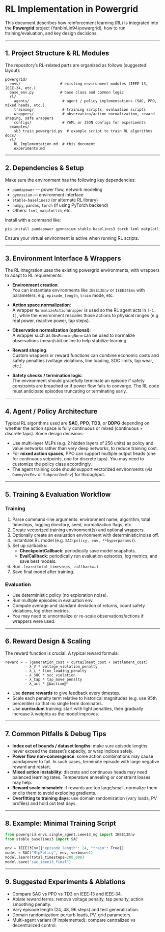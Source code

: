 # RL Implementation in Powergrid

This document describes how reinforcement learning (RL) is integrated into the **Powergrid** project (YanbinLin94/powergrid), how to run training/evaluation, and key design decisions.

---

## 1. Project Structure & RL Modules

The repository’s RL-related parts are organized as follows (suggested layout):

```
powergrid/
  envs/                  # existing environment modules (IEEE‑13, IEEE‑34, etc.)
  base_env.py            # base class and common logic
  rl/
    agents/               # agent / policy implementations (SAC, PPO, mixed heads, etc.)
    training/             # training scripts, evaluation scripts
    wrappers/             # observation/action normalization, reward shaping, safe wrappers
    configs/              # YAML or JSON configs for experiments
  examples/
    sb3_train_powergrid.py  # example script to train RL algorithms
docs/
  rl/
    RL_Implementation.md  # this document
    experiments.md
```

---

## 2. Dependencies & Setup

Make sure the environment has the following key dependencies:

- `pandapower` — power flow, network modeling  
- `gymnasium` — environment interface  
- `stable-baselines3` (or alternate RL library)  
- `numpy`, `pandas`, `torch` (if using PyTorch backend)  
- Others: `lxml`, `matplotlib`, etc.

Install with a command like:

```bash
pip install pandapower gymnasium stable-baselines3 torch lxml matplotlib pandas
```

Ensure your virtual environment is active when running RL scripts.

---

## 3. Environment Interface & Wrappers

The RL integration uses the existing powergrid environments, with wrappers to adapt to RL requirements:

- **Environment creation**:  
  You can instantiate environments like `IEEE13Env` or `IEEE34Env` with parameters, e.g. `episode_length`, `train` mode, etc.

- **Action space normalization**:  
  A wrapper `NormalizeActionWrapper` is used so the RL agent acts in `[-1, 1]`, while the environment rescales those actions to physical ranges (e.g. real power, reactive power, tap steps).

- **Observation normalization (optional)**:  
  A wrapper such as `ObsRunningNorm` can be used to normalize observations (mean/std) online to help stabilize learning.

- **Reward shaping**:  
  Custom wrappers or reward functions can combine economic costs and safety penalties (voltage violations, line loading, SOC limits, tap wear, etc.).

- **Safety checks / termination logic**:  
  The environment should gracefully terminate an episode if safety constraints are breached or if power flow fails to converge. The RL code must anticipate episodes truncating or terminating early.

---

## 4. Agent / Policy Architecture

Typical RL algorithms used are **SAC**, **PPO**, **TD3**, or **DDPG** depending on whether the action space is fully continuous or mixed (continuous + discrete taps). Some design decisions:

- Use multi-layer MLPs (e.g. 2 hidden layers of 256 units) as policy and value networks rather than very deep networks, to reduce training cost.
- For **mixed action spaces**, PPO can support multiple output heads (one for continuous setpoints, one for discrete taps). You may need to customize the policy class accordingly.
- The agent training code should support vectorized environments (via `DummyVecEnv` or `SubprocVecEnv`) for throughput.

---

## 5. Training & Evaluation Workflow

### Training

1. Parse command-line arguments: environment name, algorithm, total timesteps, logging directory, seed, normalization flags, etc.
2. Create vectorized training environment(s) and optional wrappers.
3. Optionally create an evaluation environment with deterministic/noise off.
4. Instantiate RL model (e.g. `SAC(policy, env, **hyperparams)`).
5. Set up callbacks:
   - **CheckpointCallback**: periodically save model snapshots.
   - **EvalCallback**: periodically run evaluation episodes, log metrics, and save best models.
6. Run `.learn(total_timesteps, callback=…)`.
7. Save final model after training.

### Evaluation

- Use deterministic policy (no exploration noise).
- Run multiple episodes in evaluation env.
- Compute average and standard deviation of returns, count safety violations, log other metrics.
- You may need to unnormalize or re-scale observations/actions if wrappers were used.

---

## 6. Reward Design & Scaling

The reward function is crucial. A typical reward formula:

```
reward = - (generation_cost + curtailment_cost + settlement_cost)
         - λ_V * voltage_violation_penalty
         - λ_L * line_loading_penalty
         - λ_SOC * soc_violation
         - λ_tap * tap_move_penalty
         - λ_act * ∥Δaction∥²
```

- Use **dense rewards** to give feedback every timestep.
- Scale each penalty term relative to historical magnitudes (e.g. use 95th percentile) so that no single term dominates.
- Use **curriculum** training: start with light penalties, then gradually increase λ weights as the model improves.

---

## 7. Common Pitfalls & Debug Tips

- **Index out of bounds / dataset lengths**: make sure episode lengths never exceed the dataset’s capacity, or wrap indices safely.
- **Power flow non-convergence**: some action combinations may cause pandapower to fail. In such cases, terminate episode with large negative reward and restart.
- **Mixed action instability**: discrete and continuous heads may need balanced learning rates. Temperature annealing or constraint losses may help.
- **Reward scale mismatch**: if rewards are too large/small, normalize them or clip them to avoid exploding gradients.
- **Overfitting to training days**: use domain randomization (vary loads, PV profiles) and hold out test days.

---

## 8. Example: Minimal Training Script

```python
from powergrid.envs.single_agent.ieee13_mg import IEEE13Env
from stable_baselines3 import SAC

env = IEEE13Env({"episode_length": 24, "train": True})
model = SAC("MlpPolicy", env, verbose=1)
model.learn(total_timesteps=200_000)
model.save("sac_ieee13_final")
```

---

## 9. Suggested Experiments & Ablations

- Compare SAC vs PPO vs TD3 on IEEE‑13 and IEEE‑34.
- Ablate reward terms: remove voltage penalty, tap penalty, action smoothing penalty.
- Vary episode length (24, 48, 96 steps) and test generalization.
- Domain randomization: perturb loads, PV, grid parameters.
- Multi-agent variant (if implemented): compare centralized vs decentralized control.
